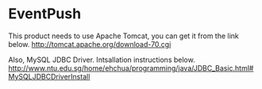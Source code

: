 EventPush
=========
This product needs to use Apache Tomcat, you can get it from the link below.
http://tomcat.apache.org/download-70.cgi

Also, MySQL JDBC Driver. Intsallation instructions below.
http://www.ntu.edu.sg/home/ehchua/programming/java/JDBC_Basic.html#MySQLJDBCDriverInstall
